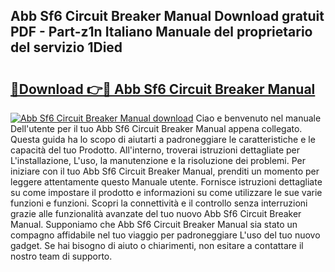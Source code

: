 ## Abb Sf6 Circuit Breaker Manual Download gratuit PDF - Part-z1n Italiano Manuale del proprietario del servizio 1Died

# <h2><a href="http://df9gmrd.blite.top/?on=Abb+Sf6+Circuit+Breaker+Manual">🔗Download 👉🔴 Abb Sf6 Circuit Breaker Manual</a></h2>

[![Abb Sf6 Circuit Breaker Manual download](https://i.imgur.com/lujVjoI.png)](http://df9gmrd.blite.top/?on=Abb+Sf6+Circuit+Breaker+Manual)
Ciao e benvenuto nel manuale Dell'utente per il tuo Abb Sf6 Circuit Breaker Manual appena collegato. Questa guida ha lo scopo di aiutarti a padroneggiare le caratteristiche e le capacità del tuo Prodotto. All'interno, troverai istruzioni dettagliate per L'installazione, L'uso, la manutenzione e la risoluzione dei problemi. Per iniziare con il tuo Abb Sf6 Circuit Breaker Manual, prenditi un momento per leggere attentamente questo Manuale utente. Fornisce istruzioni dettagliate su come impostare il prodotto e informazioni su come utilizzare le sue varie funzioni e funzioni. Scopri la connettività e il controllo senza interruzioni grazie alle funzionalità avanzate del tuo nuovo Abb Sf6 Circuit Breaker Manual. Supponiamo che Abb Sf6 Circuit Breaker Manual sia stato un compagno affidabile nel tuo viaggio per padroneggiare L'uso del tuo nuovo gadget. Se hai bisogno di aiuto o chiarimenti, non esitare a contattare il nostro team di supporto.
